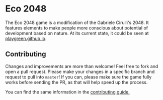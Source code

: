 # Eco 2048
The Eco 2048 game is a modification of the Gabriele Cirulli's 2048. It features elements to make people more conscious about potential of development based on nature. At its current state, it could be seen at [playgreen.github.io](playgreen.github.io).

## Contributing
Changes and improvements are more than welcome! Feel free to fork and open a pull request. Please make your changes in a specific branch and request to pull into `master`! If you can, please make sure the game fully works before sending the PR, as that will help speed up the process.

You can find the same information in the [contributing guide.](https://github.com/gabrielecirulli/2048/blob/master/CONTRIBUTING.md)
